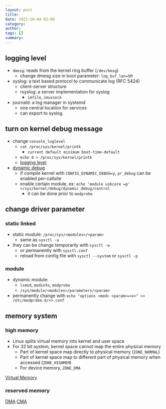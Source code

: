 ```yaml
---
layout: post
title:
date: 2021-10-04 02:00
category:
author:
tags: []
summary:
---
```


## logging level

- `dmesg`: reads from the kernel ring buffer (`/dev/kmsg`)
  - change dmesg size in boot parameter: `log_buf_len=5M`
- syslog: a text based protocol to communicate log (RFC 5424)
  - client-server structure
  - rsyslog: a server implementation for syslog
    - `imfile`, `imuxsock`
- journald: a log manager in systemd
  - one central location for services
  - can export to syslog

## turn on kernel debug message

- change `console_loglevel`
  - `cat /proc/sys/kernel/printk`
    - `current default minimum boot-time-default`
  - `echo 8 > /proc/sys/kernel/printk`
  - [logging level](https://elinux.org/Debugging_by_printing)
- [dynamic debug](https://www.kernel.org/doc/html/v4.19/admin-guide/dynamic-debug-howto.html)
  - if compile kernel with `CONFIG_DYNAMIC_DEBUG=y`, `pr_debug` can be enabled per-callsite
  - enable certain module, ex: `echo 'module usbcore =p' >/sys/kernel/debug/dynamic_debug/control`
    - it can be done prior to `modprobe`

## change driver parameter

### static linked

- static module: `/proc/sys/<modules>/<param>`
  - same as `sysctl -a`
- they can be change temporarily with `sysctl -w`
  - or permanently with `sysctl.conf`
  - reload from config file with `sysctl --system` or `sysctl -p`

### module

- dynamic module:
  - `lsmod`, `modinfo`, `modprobe`
  - `/sys/module/<modules>/parameters/<param>`
- permanently change with `echo "options <mod> <param>=<x>" >> /etc/modprobe.d/<>.conf`

## memory system

### high memory

- Linux splits virtual memory into kernel and user space
- For 32 bit system, kernel space cannot map the entire physical memory
  - Part of kernel space map directly to physical memory (`ZONE_NORMAL`)
  - Part of kernel space map to different part of physical memory when accessed (`ZONE_HIGHMEM`)
  - For device memory, `ZONE_DMA`

[Virtual Memory](https://lwn.net/Articles/75174/)

### reserved memory

[DMA](https://www.kernel.org/doc/Documentation/DMA-API-HOWTO.txt)
[CMA](https://lwn.net/Articles/486301/)
